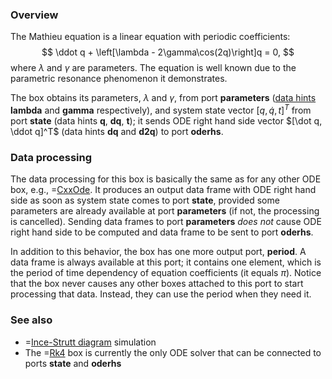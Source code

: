 ### Overview

The Mathieu equation is a linear equation with periodic coefficients:
$$
\ddot q + \left[\lambda - 2\gamma\cos(2q)\right]q = 0,
$$
where $\lambda$ and $\gamma$ are parameters.
The equation is well known due to the parametric resonance phenomenon it demonstrates.

The box obtains its parameters, $\lambda$ and $\gamma$, from port **parameters** ([data hints](/doc#page/general-data) **lambda** and **gamma** respectively),
and system state vector $[q, \dot q, t]^T$ from port **state** (data hints **q**, **dq**, **t**);
it sends ODE right hand side vector $[\dot q, \ddot q]^T$ (data hints **dq** and **d2q**) to port **oderhs**.

### Data processing

The data processing for this box is basically the same as for any other ODE box, e.g., =[CxxOde](/doc#box/CxxOde).
It produces an output data frame with ODE right hand side as soon as system state comes to port **state**, provided
some parameters are already available at port **parameters** (if not, the processing is cancelled). Sending
data frames to port **parameters** *does not* cause ODE right hand side to be computed and data frame to be sent to port **oderhs**.

In addition to this behavior, the box has one more output port, **period**. A data frame is always available at this port;
it contains one element, which is the period of time dependency of equation coefficients (it equals $\pi$).
Notice that the box never causes any other boxes attached to this port to start processing that data. Instead,
they can use the period when they need it.

### See also

- =[Ince-Strutt diagram](/editor?sim=mathieu-stability) simulation
- The =[Rk4](/doc#box/Rk4) box is currently the only ODE solver that can be connected to ports **state** and **oderhs**
